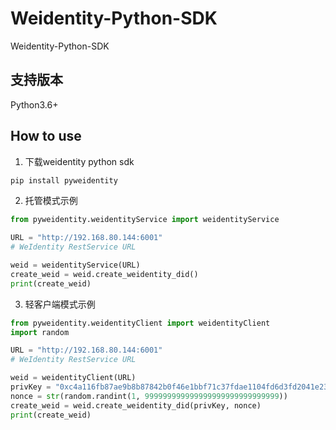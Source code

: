 # Weidentity-Python-SDK
Weidentity-Python-SDK
## 支持版本
Python3.6+

## How to use

1. 下载weidentity python sdk
```bash
pip install pyweidentity
```

2. 托管模式示例
```python
from pyweidentity.weidentityService import weidentityService

URL = "http://192.168.80.144:6001"
# WeIdentity RestService URL

weid = weidentityService(URL)
create_weid = weid.create_weidentity_did()
print(create_weid)
```


3. 轻客户端模式示例
```python
from pyweidentity.weidentityClient import weidentityClient
import random

URL = "http://192.168.80.144:6001"
# WeIdentity RestService URL

weid = weidentityClient(URL)
privKey = "0xc4a116fb87ae9b8b87842b0f46e1bbf71c37fdae1104fd6d3fd2041e23c8c68e"
nonce = str(random.randint(1, 999999999999999999999999999999))
create_weid = weid.create_weidentity_did(privKey, nonce)
print(create_weid)
```